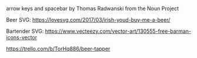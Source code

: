 arrow keys and spacebar by Thomas Radwanski from the Noun Project

Beer SVG:
https://lovesvg.com/2017/03/irish-youd-buy-me-a-beer/

Bartender SVG:
https://www.vecteezy.com/vector-art/130555-free-barman-icons-vector

https://trello.com/b/TorHq886/beer-tapper
